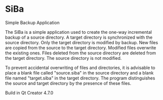 # SiBa
Simple Backup Application

The SiBa is a simple application used to create the one-way incremental backup of a source directory. A target directory is synchronized with the source directory. Only the target directory is modified by backup. New files are copied from the source to the target directory. Modified files overwrite the existing ones. Files deleted from the source directory are deleted from the target directory. 
The source directory is not modified.

To prevent accidental overwriting of files and directories, it is advisable to place a blank file called "source.siba" in the source directory and a blank file named "target.siba" in the target directory. The program distinguishes the source and target directory by the presence of these files.

Build in Qt Creator 4.7.0
